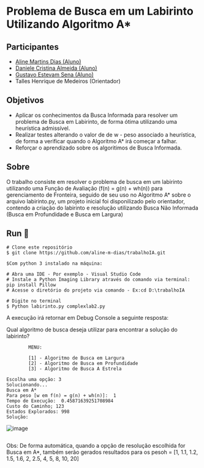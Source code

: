 # Problema de Busca em um Labirinto Utilizando Algoritmo A*

## Participantes
- [Aline Martins Dias (Aluno)](https://github.com/aline-m-dias)
- [Daniele Cristina Almeida (Aluno)](https://github.com/8dani)
-  [Gustavo Estevam Sena (Aluno)](https://github.com/Gultes)
- Talles Henrique de Medeiros (Orientador)

## Objetivos
- Aplicar os conhecimentos da Busca Informada para resolver um problema de Busca em Labirinto, de forma ótima utilizando uma heurística admissível.
- Realizar testes alterando o valor de de w - peso associado a heurística, de forma a verificar quando o Algoritmo A* irá começar a falhar.
- Reforçar o aprendizado sobre os algoritimos de Busca Informada.

## Sobre
O trabalho consiste em resolver o problema de busca em um labirinto utilizando uma Função de Avaliação (f(n) = g(n) + wh(n)) para gerenciamento  de Fronteira, seguido de seu uso no Algoritmo A* sobre o arquivo labirinto.py, um projeto inicial foi disponilizado pelo orientador, contendo a criação do labirinto e resolução utilizando Busca Não Informada (Busca em Profundidade e Busca em Largura)

## Run 🏃‍

```
# Clone este repositório
$ git clone https://github.com/aline-m-dias/trabalhoIA.git

$Com python 3 instalado na máquina:

# Abra uma IDE - Por exemplo - Visual Studio Code
# Instale a Python Imaging Library através do comando via terminal: pip install Pillow
# Acesse o diretório do projeto via comando - Ex:cd D:\trabalhoIA

# Digite no terminal
$ Python labirinto.py complexlab2.py

````
A execução irá retornar em Debug Console a seguinte resposta:

Qual algoritmo  de busca deseja utilizar para encontrar a solução do labirinto?

            MENU:

            [1] - Algoritmo de Busca em Largura
            [2] - Algoritmo de Busca em Profundidade
            [3] - Algoritmo de Busca A Estrela

````
Escolha uma opção: 3
Solucionando...
Busca em A*
Para peso [w em f(n) = g(n) + wh(n)]:  1
Tempo de Execução:  0.45871639251708984
Custo do Caminho; 123
Estados Explorados: 998
Solução:

````
![image](https://user-images.githubusercontent.com/72038613/189541570-493f87e8-958c-4811-818b-1dcec5a059f3.png)
````

````
Obs: De forma automática, quando a opção de resolução escolhida for Busca em A*, também serão gerados resultados para os pesoh = [1, 1.1, 1.2, 1.5, 1.6, 2, 2.5, 4, 5, 8, 10, 20]


